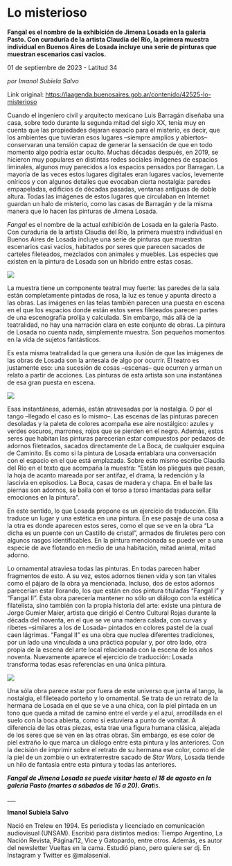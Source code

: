 # Lo misterioso

**Fangal es el nombre de la exhibición de Jimena Losada en la galería Pasto. Con curaduría de la artista Claudia del Río, la primera muestra individual en Buenos Aires de Losada incluye una serie de pinturas que muestran escenarios casi vacíos.**

01 de septiembre de 2023 - Latitud 34

_por Imanol Subiela Salvo_

Link original: https://laagenda.buenosaires.gob.ar/contenido/42525-lo-misterioso



Cuando el ingeniero civil y arquitecto mexicano Luis Barragán diseñaba una casa, sobre todo durante la segunda mitad del siglo XX, tenía muy en cuenta que las propiedades dejaran espacio para el misterio, es decir, que los ambientes que tuvieran esos lugares –siempre amplios y abiertos– conservaran una tensión capaz de generar la sensación de que en todo momento algo podría estar oculto. Muchas décadas después, en 2019, se hicieron muy populares en distintas redes sociales imágenes de espacios liminales, algunos muy parecidos a los espacios pensados por Barragan. La mayoría de las veces estos lugares digitales eran lugares vacíos, levemente oníricos y con algunos detalles que evocaban cierta nostalgia: paredes empapeladas, edificios de décadas pasadas, ventanas antiguas de doble altura. Todas las imágenes de estos lugares que circulaban en Internet guardan un halo de misterio, como las casas de Barragán y de la misma manera que lo hacen las pinturas de Jimena Losada.




*Fangal* es el nombre de la actual exhibición de Losada en la galería Pasto. Con curaduría de la artista Claudia del Río, la primera muestra individual en Buenos Aires de Losada incluye una serie de pinturas que muestran escenarios casi vacíos, habitados por seres que parecen sacados de carteles fileteados, mezclados con animales y muebles. Las especies que existen en la pintura de Losada son un híbrido entre estas cosas.




![](https://cdn.feater.me/files/images/2602742/c74d7986-8451-4a6d-82ab-9c87e690083a.jpg)




La muestra tiene un componente teatral muy fuerte: las paredes de la sala están completamente pintadas de rosa, la luz es tenue y apunta directo a las obras. Las imágenes en las telas también parecen una puesta en escena en el que los espacios donde están estos seres fileteados parecen partes de una escenografía prolija y calculada. Sin embargo, más allá de la teatralidad, no hay una narración clara en este conjunto de obras. La pintura de Losada no cuenta nada, simplemente muestra. Son pequeños momentos en la vida de sujetos fantásticos.




Es esta misma teatralidad la que genera una ilusión de que las imágenes de las obras de Losada son la antesala de algo por ocurrir. El teatro es justamente eso: una sucesión de cosas –escenas– que ocurren y arman un relato a partir de acciones. Las pinturas de esta artista son una instantánea de esa gran puesta en escena.




![](https://cdn.feater.me/files/images/2602753/3c8bd911-4055-41ac-ba3d-f6e0c1954387.jpg)




Esas instantáneas, además, están atravesadas por la nostalgia. O por el tango –llegado el caso es lo mismo–. Las escenas de las pinturas parecen desoladas y la paleta de colores acompaña ese aire nostálgico: azules y verdes oscuros, marrones, rojos que se pierden en el negro. Además, estos seres que habitan las pinturas parecerían estar compuestos por pedazos de adornos fileteados, sacados directamente de La Boca, de cualquier esquina de Caminito. Es como si la pintura de Losada entablara una conversación con el espacio en el que está emplazada. Sobre esto mismo escribe Claudia del Río en el texto que acompaña la muestra: “Están los pliegues que pesan, la hoja de acanto mareada por ser antifaz, el drama, la redención y la lascivia en episodios. La Boca, casas de madera y chapa. En el baile las piernas son adornos, se baila con el torso a torso imantadas para sellar emociones en la pintura”.




En este sentido, lo que Losada propone es un ejercicio de traducción. Ella traduce un lugar y una estética en una pintura. En ese pasaje de una cosa a la otra es donde aparecen estos seres, como el que se ve en la obra “La dicha es un puente con un Castillo de cristal”, armados de firuletes pero con algunos rasgos identificables. En la pintura mencionada se puede ver a una especie de ave flotando en medio de una habitación, mitad animal, mitad adorno.




Lo ornamental atraviesa todas las pinturas. En todas parecen haber fragmentos de esto. A su vez, estos adornos tienen vida y son tan vitales como el pájaro de la obra ya mencionada. Incluso, dos de estos adornos parecerían estar llorando, los que están en dos pintura tituladas “Fangal I” y “Fangal II”. Esta obra parecería mantener no sólo un diálogo con la estética filatelista, sino también con la propia historia del arte: existe una pintura de Jorge Gumier Maier, artista que dirigió el Centro Cultural Rojas durante la década del noventa, en el que se ve una madera calada, con curvas y ribetes –similares a los de Losada– pintados en colores pastel de la cual caen lágrimas. “Fangal II” es una obra que nuclea diferentes tradiciones, por un lado una vinculada a una práctica popular y, por otro lado, otra propia de la escena del arte local relacionada con la escena de los años noventa. Nuevamente aparece el ejercicio de traducción: Losada transforma todas esas referencias en una única pintura.




![](https://cdn.feater.me/files/images/2602758/df4bfb9b-1cc9-4630-9ac6-9b7564debc94.jpg)




Una sóla obra parece estar por fuera de este universo que junta al tango, la nostalgia, el fileteado porteño y lo ornamental. Se trata de un retrato de la hermana de Losada en el que se ve a una chica, con la piel pintada en un tono que queda a mitad de camino entre el verde y el azul, arrodillada en el suelo con la boca abierta, como si estuviera a punto de vomitar. A diferencia de las otras piezas, esta trae una figura humana clásica, alejada de los seres que se ven en las otras obras. Sin embargo, es ese color de piel extraño lo que marca un diálogo entre esta pintura y las anteriores. Con la decisión de imprimir sobre el retrato de su hermana ese color, como el de la piel de un zombie o un extraterrestre sacado de *Star Wars*, Losada tiende un hilo de fantasía entre esta pintura y todas las anteriores.




***Fangal de Jimena Losada se puede visitar hasta el 18 de agosto en la galería Pasto (martes a sábados de 16 a 20). Grat***is.




\_\_\_




**Imanol Subiela Salvo**




Nació en Trelew en 1994. Es periodista y licenciado en comunicación audiovisual (UNSAM). Escribió para distintos medios: Tiempo Argentino, La Nación Revista, Página/12, Vice y Gatopardo, entre otros. Además, es autor del newsletter Vueltas en la cama. Estudió piano, pero quiere ser dj. En Instagram y Twitter es @malasenial.



